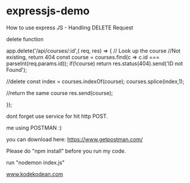 # expressjs-demo

How to use express JS - Handling DELETE Request


delete function

app.delete('/api/courses/:id',( req, res) => {
 // Look up the course
 //Not existing, return 404
 const course = courses.find(c => c.id === parseInt(req.params.id));
 if(!course) return res.status(404).send('ID not Found'); 

 //delete
 const index = courses.indexOf(course);
 courses.splice(index,1);

 //return the same course
 res.send(course);

});




dont forget use service for hit http POST.

me using POSTMAN :)

you can download here:
https://www.getpostman.com/



Please do "npm install" before you run my code.

run "nodemon index.js"

www.kodekodean.com
